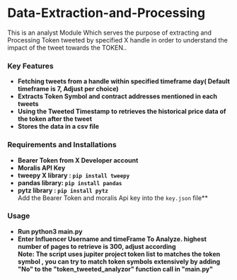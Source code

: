 # Data-Extraction-and-Processing
This is an analyst Module Which serves the purpose of extracting  and Processing Token tweeted by specified X handle in order to  understand the impact of the tweet towards  the TOKEN..  

### Key Features
- **Fetching tweets from a handle within specified timeframe day( Default timeframe  is 7, Adjust per choice)**
- **Extracts Token Symbol and contract addresses mentioned in each tweets**
- **Using  the Tweeted Timestamp to retrieves the historical price data of the token after the  tweet**
- **Stores the data in a csv file**


### Requirements and Installations
- **Bearer Token from X Developer account**
- **Moralis API Key**
- **tweepy X library : ```pip install tweepy```**
- **pandas library: ```pip install pandas```**
- **pytz library : ```pip install pytz```**<br>
  Add the Bearer Token and moralis Api key into the ```key.json``` file** 


### Usage
- **Run python3 main.py**
- **Enter Influencer Username  and timeFrame To Analyze. highest number of pages to retrieve is 300, adjust according**<br>
  **Note: The script uses jupiter project token list to matches the token symbol , you can try to match token symbols extensively by adding "No" to the "token_tweeted_analyzor" function call in "main.py"**
  
